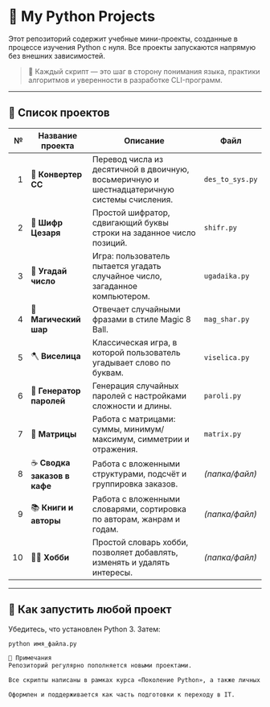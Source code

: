# 🐍 My Python Projects

Этот репозиторий содержит учебные мини-проекты, созданные в процессе изучения Python с нуля. Все проекты запускаются напрямую без внешних зависимостей.

> 🧠 Каждый скрипт — это шаг в сторону понимания языка, практики алгоритмов и уверенности в разработке CLI-программ.

---

## 📁 Список проектов

| № | Название проекта | Описание | Файл |
|--:|------------------|----------|------|
| 1 | 🔢 **Конвертер СС** | Перевод числа из десятичной в двоичную, восьмеричную и шестнадцатеричную системы счисления. | `des_to_sys.py` |
| 2 | 🔐 **Шифр Цезаря** | Простой шифратор, сдвигающий буквы строки на заданное число позиций. | `shifr.py` |
| 3 | 🎲 **Угадай число** | Игра: пользователь пытается угадать случайное число, загаданное компьютером. | `ugadaika.py` |
| 4 | 🧙 **Магический шар** | Отвечает случайными фразами в стиле Magic 8 Ball. | `mag_shar.py` |
| 5 | 🪓 **Виселица** | Классическая игра, в которой пользователь угадывает слово по буквам. | `viselica.py` |
| 6 | 🔐 **Генератор паролей** | Генерация случайных паролей с настройками сложности и длины. | `paroli.py` |
| 7 | 🧮 **Матрицы** | Работа с матрицами: суммы, минимум/максимум, симметрии и отражения. | `matrix.py` |
| 8 | ☕ **Сводка заказов в кафе** | Работа с вложенными структурами, подсчёт и группировка заказов. | *(папка/файл)* |
| 9 | 📚 **Книги и авторы** | Работа с вложенными словарями, сортировка по авторам, жанрам и годам. | *(папка/файл)* |
| 10 | 🧑‍🎨 **Хобби** | Простой словарь хобби, позволяет добавлять, изменять и удалять интересы. | *(папка/файл)* |

---

## 🚀 Как запустить любой проект

Убедитесь, что установлен Python 3. Затем:

```bash
python имя_файла.py

📌 Примечания
Репозиторий регулярно пополняется новыми проектами.

Все скрипты написаны в рамках курса «Поколение Python», а также личных мини-задач.

Оформлен и поддерживается как часть подготовки к переходу в IT.

